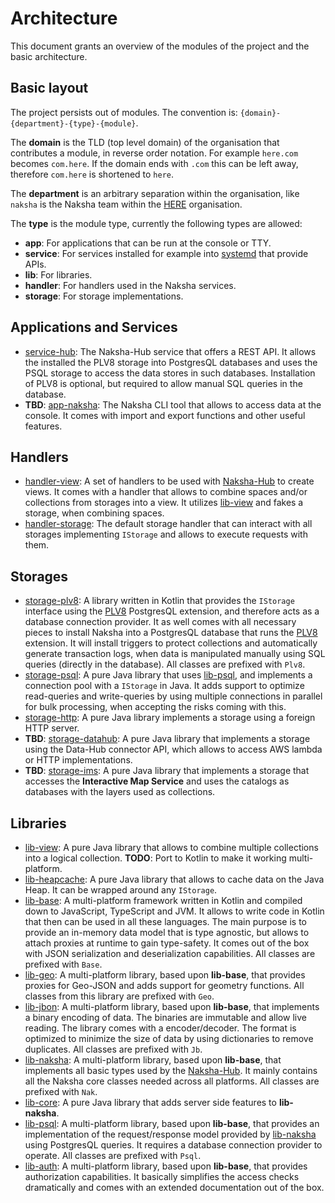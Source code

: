# Architecture
This document grants an overview of the modules of the project and the basic architecture.

## Basic layout
The project persists out of modules. The convention is: `{domain}-{department}-{type}-{module}`.

The **domain** is the TLD (top level domain) of the organisation that contributes a module, in reverse order notation. For example `here.com` becomes `com.here`. If the domain ends with `.com` this can be left away, therefore `com.here` is shortened to `here`.

The **department** is an arbitrary separation within the organisation, like `naksha` is the Naksha team within the [HERE](https://here.com) organisation.

The **type** is the module type, currently the following types are allowed:
- **app**: For applications that can be run at the console or TTY.
- **service**: For services installed for example into [systemd](https://en.wikipedia.org/wiki/Systemd) that provide APIs.
- **lib**: For libraries.
- **handler**: For handlers used in the Naksha services.
- **storage**: For storage implementations.

## Applications and Services
- [service-hub](here-naksha-service-hub): The Naksha-Hub service that offers a REST API. It allows the installed the PLV8 storage into PostgresQL databases and uses the PSQL storage to access the data stores in such databases. Installation of PLV8 is optional, but required to allow manual SQL queries in the database.
- **TBD**: [app-naksha](here-naksha-app-naksha): The Naksha CLI tool that allows to access data at the console. It comes with import and export functions and other useful features.

## Handlers
- [handler-view](here-naksha-handler-view): A set of handlers to be used with [Naksha-Hub](here-naksha-service-hub) to create views. It comes with a handler that allows to combine spaces and/or collections from storages into a view. It utilizes [lib-view](here-naksha-lib-view) and fakes a storage, when combining spaces.
- [handler-storage](here-naksha-handler-storage): The default storage handler that can interact with all storages implementing `IStorage` and allows to execute requests with them.

## Storages
- [storage-plv8](here-naksha-lib-plv8): A library written in Kotlin that provides the `IStorage` interface using the [PLV8](https://github.com/plv8/plv8) PostgresQL extension, and therefore acts as a database connection provider. It as well comes with all necessary pieces to install Naksha into a PostgresQL database that runs the [PLV8](https://github.com/plv8/plv8) extension. It will install triggers to protect collections and automatically generate transaction logs, when data is manipulated manually using SQL queries (directly in the database). All classes are prefixed with `Plv8`.
- [storage-psql](here-naksha-storage-psql): A pure Java library that uses [lib-psql](here-naksha-lib-psql), and implements a connection pool with a `IStorage` in Java. It adds support to optimize read-queries and write-queries by using multiple connections in parallel for bulk processing, when accepting the risks coming with this.
- [storage-http](here-naksha-storage-http): A pure Java library implements a storage using a foreign HTTP server.
- **TBD**: [storage-datahub](here-naksha-storage-datahub): A pure Java library that implements a storage using the Data-Hub connector API, which allows to access AWS lambda or HTTP implementations.
- **TBD**: [storage-ims](here-naksha-storage-http): A pure Java library that implements a storage that accesses the **Interactive Map Service** and uses the catalogs as databases with the layers used as collections.

## Libraries
- [lib-view](here-naksha-lib-view): A pure Java library that allows to combine multiple collections into a logical collection. **TODO**: Port to Kotlin to make it working multi-platform.
- [lib-heapcache](here-naksha-lib-heapcache): A pure Java library that allows to cache data on the Java Heap. It can be wrapped around any `IStorage`.
- [lib-base](here-naksha-lib-base): A multi-platform framework written in Kotlin and compiled down to JavaScript, TypeScript and JVM. It allows to write code in Kotlin that then can be used in all these languages. The main purpose is to provide an in-memory data model that is type agnostic, but allows to attach proxies at runtime to gain type-safety. It comes out of the box with JSON serialization and deserialization capabilities. All classes are prefixed with `Base`.
- [lib-geo](here-naksha-lib-geo): A multi-platform library, based upon **lib-base**, that provides proxies for Geo-JSON and adds support for geometry functions. All classes from this library are prefixed with `Geo`.
- [lib-jbon](here-naksha-lib-jbon): A multi-platform library, based upon **lib-base**, that implements a binary encoding of data. The binaries are immutable and allow live reading. The library comes with a encoder/decoder. The format is optimized to minimize the size of data by using dictionaries to remove duplicates. All classes are prefixed with `Jb`.
- [lib-naksha](here-naksha-lib-naksha): A multi-platform library, based upon **lib-base**, that implements all basic types used by the [Naksha-Hub](here-naksha-app-service). It mainly contains all the Naksha core classes needed across all platforms. All classes are prefixed with `Nak`.
- [lib-core](here-naksha-lib-core): A pure Java library that adds server side features to **lib-naksha**.
- [lib-psql](here-naksha-lib-psql): A multi-platform library, based upon **lib-base**, that provides an implementation of the request/response model provided by [lib-naksha](here-naksha-lib-naksha) using PostgresQL queries. It requires a database connection provider to operate. All classes are prefixed with `Psql`.
- [lib-auth](here-naksha-lib-auth): A multi-platform library, based upon **lib-base**, that provides authorization capabilities. It basically simplifies the access checks dramatically and comes with an extended documentation out of the box.


